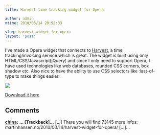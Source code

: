 ```yaml
---
title: Harvest time tracking widget for Opera

author: admin
mtime: 2010/03/14 20:52:33

slug: harvest-widget-for-opera
layout: 'post'
---
```


I've made a Opera widget that connects to [Harvest](http://getharvest.com), a time tracking/invoicing service which is great. The widget is built using only HTML/CSS/Javascript(jQuery) and since I only need to support Opera, I have used technologies like web databases, rounded CSS corners, box shadow etc. Also nice to have the ability to use CSS selectors like :last-of-type to make things easier. 

![](/images/screenshot.png) 

[Download it here](http://widgets.opera.com/widget/16042/1.0/)

## Comments

**[china](#2878 "2012-04-14 04:28:24"):** **... [Trackback]...** [...] There you will find 73145 more Infos: martinhansen.no/2010/03/14/harvest-widget-for-opera/ [...]...

